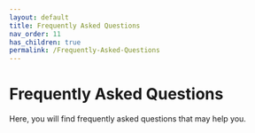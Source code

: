 ```yaml
---
layout: default
title: Frequently Asked Questions
nav_order: 11
has_children: true
permalink: /Frequently-Asked-Questions
---
```


# Frequently Asked Questions

Here, you will find frequently asked questions that may help you.
